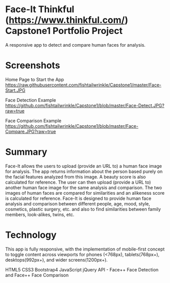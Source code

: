 #	Face-It Thinkful (https://www.thinkful.com/) Capstone1 Portfolio Project
A responsive app to detect and compare human faces for analysis. 

#	Screenshots
Home Page to Start the App
https://raw.githubusercontent.com/fishtailwrinkle/Capstone1/master/Face-Start.JPG

Face Detection Example
https://github.com/fishtailwrinkle/Capstone1/blob/master/Face-Detect.JPG?raw=true

Face Comparison Example
https://github.com/fishtailwrinkle/Capstone1/blob/master/Face-Compare.JPG?raw=true

#	Summary
Face-It allows the users to upload (provide an URL to) a human face image for analysis. The app returns information about the person based purely on the facial features analyzed from this image. A beauty score is also calculated for reference. The user can then upload (provide a URL to) another human face image for the same analysis and comparison. The two images of human faces are compared for similarities and an alikeness score is calculated for reference. Face-It is designed to provide human face analysis and comparison between different people, age, mood, style, cosmetics, plastic surgery, etc. and also to find similarities between family members, look-alikes, twins, etc.    

#	Technology
This app is fully responsive, with the implementation of mobile-first concept to toggle content across viewports for phones (<768px), tablets(768px+), desktops(992px+), and wider screens(1200px+).

HTML5
CSS3
Bootstrap4
JavaScript
jQuery
API - Face++ Face Detection and Face++ Face Comparison



